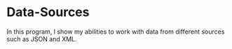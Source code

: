 # Data-Sources

In this program, I show my abilities to work with data from different sources such as JSON and XML.
